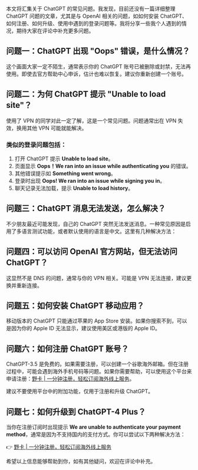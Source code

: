 本文将汇集关于 ChatGPT 的常见问题。我发现，目前还没有一篇详细整理 ChatGPT 问题的文章，尤其是与 OpenAI 相关的问题，如如何安装 ChatGPT、如何注册、如何升级、使用中遇到的登录问题等。我将分享一些我个人遇到的情况，期待大家在评论中补充更多问题。

## 问题一：ChatGPT 出现 "Oops" 错误，是什么情况？

这个画面大家一定不陌生，通常表示你的 ChatGPT 账号已被删除或封禁，无法再使用。即使去官方帮助中心申诉，估计也难以恢复。建议你重新创建一个账号。

## 问题二：为何 ChatGPT 提示 "Unable to load site"？

使用了 VPN 的同学对此一定了解，这是一个常见问题。问题通常出在 VPN 失效，换用其他 VPN 可能就能解决。

### 类似的登录问题包括：
1. 打开 ChatGPT 提示 **Unable to load site**。
2. 页面显示 **Oops！We ran into an issue while authenticating you** 的错误。
3. 其他错误提示如 **Something went wrong**。
4. 登录时出现 **Oops! We ran into an issue while signing you in**。
5. 聊天记录无法加载，提示 **Unable to load history**。

## 问题三：ChatGPT 消息无法发送，怎么解决？

不少朋友最近可能发现，自己的 ChatGPT 突然无法发送消息。一种常见原因是启用了多语言测试功能，或者默认使用的语言是中文。这里有几种解决方法：

## 问题四：可以访问 OpenAI 官方网站，但无法访问 ChatGPT？

这显然不是 DNS 的问题，通常与你的 VPN 相关。可能是 VPN 无法连接，建议更换并重新连接。

## 问题五：如何安装 ChatGPT 移动应用？

移动版本的 ChatGPT 只能通过苹果的 App Store 安装。如果你搜索不到，可以是因为你的 Apple ID 无法显示，建议使用美区或港版的 Apple ID。

## 问题六：如何注册 ChatGPT 账号？

ChatGPT-3.5 是免费的。如果需要注册，可以创建一个谷歌海外邮箱。但在注册过程中，可能会遇到海外手机号码等问题。如果你需要帮助，可以使用这个平台来申请注册：[野卡 | 一分钟注册，轻松订阅海外线上服务](https://bit.ly/bewildcard)。

建议不要使用平台中的附加功能，仅用于注册和升级 ChatGPT。

## 问题七：如何升级到 ChatGPT-4 Plus？

当你在注册订阅时出现提示 **We are unable to authenticate your payment method**，通常是因为不支持国内的支付方式。你可以尝试以下两种解决方法：

👉 [野卡 | 一分钟注册，轻松订阅海外线上服务](https://bit.ly/bewildcard)

希望以上信息能够帮助到你，如有其他疑问，欢迎在评论中补充。